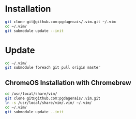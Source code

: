 # Installation

```bash
git clone git@github.com:pgdagenais/.vim.git ~/.vim
cd ~/.vim/
git submodule update --init
```

# Update

```bash
cd ~/.vim/
git submodule foreach git pull origin master
```

## ChromeOS Installation with Chromebrew

```bash
cd /usr/local/share/vim/
git clone git@github.com:pgdagenais/.vim.git
ln -s /usr/local/share/vim/.vim/ ~/.vim/
cd ~/.vim/
git submodule update --init
```
